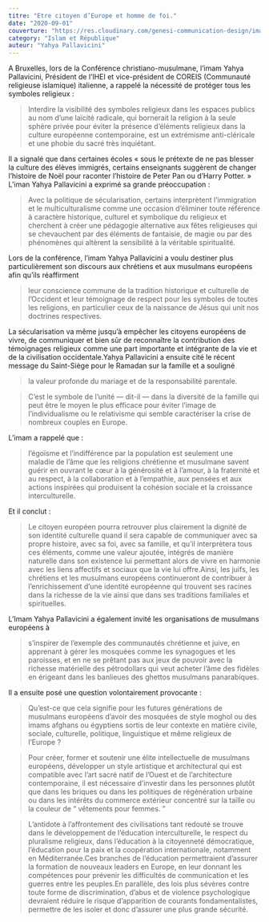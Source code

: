 ```yaml
---
titre: "Etre citoyen d’Europe et homme de foi."
date: "2020-09-01"
couverture: "https://res.cloudinary.com/genesi-communication-design/image/upload/v1604586238/ihei/couvertures/islam-et-republique-4_hexnhw.jpg"
category: "Islam et République"
auteur: "Yahya Pallavicini"
---
```


A Bruxelles, lors de la Conférence christiano-musulmane, l’imam Yahya Pallavicini, Président de l’IHEI et vice-président de COREIS (Communauté religieuse islamique) italienne, a rappelé la nécessité de protéger tous les symboles religieux&nbsp;: 
> Interdire la visibilité des symboles religieux dans les espaces publics au nom d’une laïcité radicale, qui bornerait la religion à la seule sphère privée pour éviter la présence d’éléments religieux dans la culture européenne contemporaine, est un extrémisme anti-cléricale et une phobie du sacré très inquiétant.

Il a signalé que dans certaines écoles «&nbsp;sous le prétexte de ne pas blesser la culture des élèves immigrés, certains enseignants suggèrent de changer l’histoire de Noël pour raconter l’histoire de Peter Pan ou d’Harry Potter.&nbsp;» L’iman Yahya Pallavicini a exprimé sa grande préoccupation&nbsp;: 
> Avec la politique de sécularisation, certains interprètent l’immigration et le multiculturalisme comme une occasion d’éliminer toute référence à caractère historique, culturel et symbolique du religieux et cherchent à créer une pédagogie alternative aux fêtes religieuses qui se chevauchent par des éléments de fantaisie, de magie ou par des phénomènes qui altèrent la sensibilité à la véritable spiritualité.

Lors de la conférence, l’imam Yahya Pallavicini a voulu destiner plus particulièrement son discours aux chrétiens et aux musulmans européens afin qu’ils réaffirment 
> leur conscience commune de la tradition historique et culturelle de l’Occident et leur témoignage de respect pour les symboles de toutes les religions, en particulier ceux de la naissance de Jésus qui unit nos doctrines respectives.

La sécularisation va même jusqu’à empêcher les citoyens européens de vivre, de communiquer et bien sûr de reconnaître la contribution des témoignages religieux comme une part importante et intégrante de la vie et de la civilisation occidentale.Yahya Pallavicini a ensuite cité le récent message du Saint-Siège pour le Ramadan sur la famille et a souligné 
> la valeur profonde du mariage et de la responsabilité parentale.

> C’est le symbole de l’unité —&nbsp;dit-il&nbsp;— dans la diversité de la famille qui peut être le moyen le plus efficace pour éviter l’image de l’individualisme ou le relativisme qui semble caractériser la crise de nombreux couples en Europe.

L’imam a rappelé que&nbsp;: 
> l’égoïsme et l’indifférence par la population est seulement une maladie de l’âme que les religions chrétienne et musulmane savent guérir en ouvrant le c&oelig;ur à la générosité et à l’amour, à la fraternité et au respect, à la collaboration et à l’empathie, aux pensées et aux actions inspirées qui produisent la cohésion sociale et la croissance interculturelle.

Et il conclut&nbsp;: 
> Le citoyen européen pourra retrouver plus clairement la dignité de son identité culturelle quand il sera capable de communiquer avec sa propre histoire, avec sa foi, avec sa famille, et qu’il interprètera tous ces éléments, comme une valeur ajoutée, intégrés de manière naturelle dans son existence lui permettant alors de vivre en harmonie avec les liens affectifs et sociaux que la vie lui offre.Ainsi, les juifs, les chrétiens et les musulmans européens continueront de contribuer à l’enrichissement d’une identité européenne qui trouvent ses racines dans la richesse de la vie ainsi que dans ses traditions familiales et spirituelles.

L’Imam Yahya Pallavicini a également invité les organisations de musulmans européens à 
> s’inspirer de l’exemple des communautés chrétienne et juive, en apprenant à gérer les mosquées comme les synagogues et les paroisses, et en ne se prêtant pas aux jeux de pouvoir avec la richesse matérielle des pétrodollars qui veut acheter l’âme des fidèles en érigeant dans les banlieues des ghettos musulmans panarabiques.

Il a ensuite posé une question volontairement provocante&nbsp;: 
> Qu’est-ce que cela signifie pour les futures générations de musulmans européens d’avoir des mosquées de style moghol ou des imams afghans ou égyptiens sortis de leur contexte en matière civile, sociale, culturelle, politique, linguistique et même religieux de l’Europe&nbsp;?

> Pour créer, former et soutenir une élite intellectuelle de musulmans européens, développer un style artistique et architectural qui est compatible avec l’art sacré natif de l’Ouest et de l’architecture contemporaine, il est nécessaire d’investir dans les personnes plutôt que dans les briques ou dans les politiques de régénération urbaine ou dans les intérêts du commerce extérieur concentré sur la taille ou la couleur de “&nbsp;vêtements pour femmes.&nbsp;”

> L’antidote à l’affrontement des civilisations tant redouté se trouve dans le développement de l’éducation interculturelle, le respect du pluralisme religieux, dans l’éducation à la citoyenneté démocratique, l’éducation pour la paix et la coopération internationale, notamment en Méditerranée.Ces branches de l’éducation permettraient d’assurer la formation de nouveaux leaders en Europe, en leur donnant les compétences pour prévenir les difficultés de communication et les guerres entre les peuples.En parallèle, des lois plus sévères contre toute forme de discrimination, d’abus et de violence psychologique devraient réduire le risque d’apparition de courants fondamentalistes, permettre de les isoler et donc d’assurer une plus grande sécurité.
